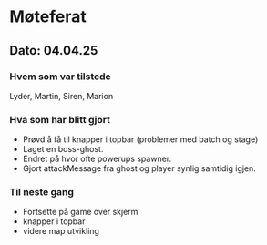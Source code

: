 # Møteferat

## Dato: 04.04.25

### Hvem som var tilstede

Lyder, Martin, Siren, Marion

### Hva som har blitt gjort

- Prøvd å få til knapper i topbar (problemer med batch og stage)
- Laget en boss-ghost.
- Endret på hvor ofte powerups spawner.
- Gjort attackMessage fra ghost og player synlig samtidig igjen.

### Til neste gang

- Fortsette på game over skjerm
- knapper i topbar
- videre map utvikling
